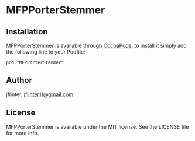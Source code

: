 # MFPPorterStemmer

## Installation

MFPPorterStemmer is available through [CocoaPods](http://cocoapods.org), to install
it simply add the following line to your Podfile:

    pod "MFPPorterStemmer"

## Author

jflinter, jflinter11@gmail.com

## License

MFPPorterStemmer is available under the MIT license. See the LICENSE file for more info.
